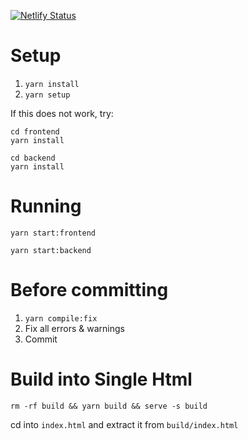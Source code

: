 [![Netlify Status](https://api.netlify.com/api/v1/badges/7656f928-8ce6-4b8f-8486-cc4f319d73ae/deploy-status)](https://app.netlify.com/sites/squarebox/deploys)

# Setup

1. `yarn install`
2. `yarn setup`

If this does not work, try:

```
cd frontend
yarn install

cd backend
yarn install
```

# Running

`yarn start:frontend`

`yarn start:backend`

# Before committing

1. `yarn compile:fix`
2. Fix all errors & warnings
3. Commit

# Build into Single Html

`rm -rf build && yarn build && serve -s build`

cd into `index.html` and extract it from `build/index.html`
